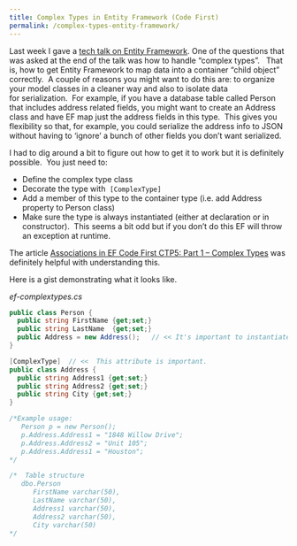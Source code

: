 ```yaml
---
title: Complex Types in Entity Framework (Code First)
permalink: /complex-types-entity-framework/
---
```


Last week I gave a [tech talk on Entity Framework][1]. One of the questions that was asked at the end of the talk was how to handle &#8220;complex types&#8221;.   That is, how to get Entity Framework to map data into a container &#8220;child object&#8221; correctly.  A couple of reasons you might want to do this are: to organize your model classes in a cleaner way and also to isolate data for serialization.  For example, if you have a database table called Person that includes address related fields, you might want to create an Address class and have EF map just the address fields in this type.  This gives you flexibility so that, for example, you could serialize the address info to JSON without having to &#8216;ignore&#8217; a bunch of other fields you don&#8217;t want serialized.

I had to dig around a bit to figure out how to get it to work but it is definitely possible.  You just need to:

- Define the complex type class
- Decorate the type with  `[ComplexType]`
- Add a member of this type to the container type (i.e. add Address property to Person class)
- Make sure the type is always instantiated (either at declaration or in constructor).  This seems a bit odd but if you don&#8217;t do this EF will throw an exception at runtime.

The article [Associations in EF Code First CTP5: Part 1 – Complex Types][2] was definitely helpful with understanding this.

Here is a gist demonstrating what it looks like.

_ef-complextypes.cs_

```csharp
public class Person {
  public string FirstName {get;set;}
  public string LastName  {get;set;}
  public Address = new Address();   // << It's important to instantiate Address.
}

[ComplexType]  // <<  This attribute is important.
public class Address {
  public string Address1 {get;set;}
  public string Address2 {get;set;}
  public string City {get;set;}
}

/*Example usage:
   Person p = new Person();
   p.Address.Address1 = "1848 Willow Drive";
   p.Address.Address2 = "Unit 105";
   p.Address.Address1 = "Houston";
*/

/*  Table structure
   dbo.Person
      FirstName varchar(50),
      LastName varchar(50),
      Address1 varchar(50),
      Address2 varchar(50),
      City varchar(50)
*/
```

[1]: /entity-framework-tech-talk/
[2]: http://weblogs.asp.net/manavi/entity-association-mapping-with-code-first-part-1-one-to-one-associations
